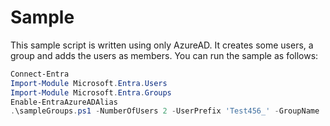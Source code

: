# Sample

This sample script is written using only AzureAD. It creates some users, a group and adds the users as members. You can run the sample as follows: 

```PowerShell
Connect-Entra
Import-Module Microsoft.Entra.Users
Import-Module Microsoft.Entra.Groups
Enable-EntraAzureADAlias
.\sampleGroups.ps1 -NumberOfUsers 2 -UserPrefix 'Test456_' -GroupName 'TestGroup456'
```
